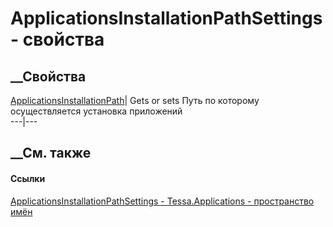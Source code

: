 # ApplicationsInstallationPathSettings - свойства
##  __Свойства
[ApplicationsInstallationPath](P_Tessa_Applications_ApplicationsInstallationPathSettings_ApplicationsInstallationPath.htm)|
Gets or sets Путь по которому осуществляется установка приложений  
---|---  
## __См. также
#### Ссылки
[ApplicationsInstallationPathSettings -
](T_Tessa_Applications_ApplicationsInstallationPathSettings.htm)
[Tessa.Applications - пространство имён](N_Tessa_Applications.htm)
